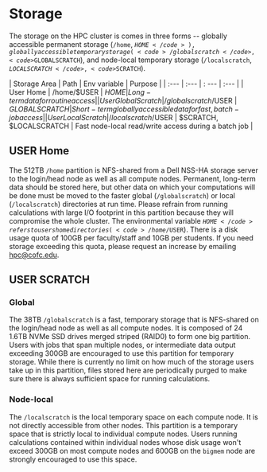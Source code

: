 # Storage

The storage on the HPC cluster is comes in three forms -- globally accessible permanent storage (<code>/home</code>, <code>$HOME</code>), globally accessible temporary storage (<code>/globalscratch</code>, <code>$GLOBALSCRATCH</code>), and node-local temporary storage (<code>/localscratch</code>, <code>$LOCALSCRATCH</code>, <code>$SCRATCH</code>).

| Storage Area | Path | Env variable | Purpose |
| :--- | :--- | : --- | :--- |
| User Home | /home/$USER | $HOME | Long-term data for routine access |
| User Global Scratch | /globalscratch/$USER | $GLOBALSCRATCH  | Short-term globally accessible data for fast, batch-job access|
| User Local Scratch | /localscratch/$USER | $SCRATCH, $LOCALSCRATCH | Fast node-local read/write access during a batch job |

## USER Home

The 512TB <code>/home</code> partition is NFS-shared from a Dell NSS-HA storage server to the login/head node as well as all compute nodes. Permanent, long-term data should be stored here, but other data on which your computations will be done must be moved to the faster global (<code>/globalscratch</code>) or local (<code>/localscratch</code>) directories at run time. Please refrain from running calculations with large I/O footprint in this partition because they will compromise the whole cluster. The environmental variable <code>$HOME</code> refers to users home directories (<code>/home/$USER</code>). There is a disk usage quota of 100GB per faculty/staff and 10GB per students. If you need storage exceeding this quota, please request an increase by emailing [hpc@cofc.edu](mailto:hpc@cofc.edu?subject=Increasing%20/home%20storage%20limit%20).

## USER SCRATCH
### Global

The 38TB <code>/globalscratch</code> is a fast, temporary storage that is NFS-shared on the login/head node as well as all compute nodes. It is composed of 24 1.6TB NVMe SSD drives merged striped (RAID0) to form one big partition. Users with jobs that span multiple nodes, or intermediate data output exceeding 300GB are encouraged to use this partition for temporary storage. While there is currently no limit on how much of the storage users take up in this partition, files stored here are periodically purged to make sure there is always sufficient space for running calculations.

### Node-local
The <code>/localscratch</code> is the local temporary space on each compute node. It is not directly accessible from other nodes.
This partition is a temporary space that is strictly local to individual compute nodes. Users running calculations contained within individual nodes whose disk usage won't exceed 300GB on most compute nodes and 600GB on the <code>bigmem</code> node are strongly encouraged to use this space.

<!--

### PROJECT SHARE

### LOCAL SCRATCH STORAGE

### Data Retention, Purge, & Quotas

### SUMMARY

### DATA STORAGE RESOURCES

-->
<!--
The ADC Cluster provides an array of data storage platforms, each designed with a particular purpose in mind. Storage areas are broadly divided into two categories: those intended for user data and those intended for project data. Within each of the two categories, we provide different sub-areas, each with an intended purpose:

| Storage Area | Path | Purpose |
| :--- | :--- | :--- |
| User Home | /home/$USER | Long-term data for routine access |
| User Scratch | /lustre/or-myst/cad-right/$USER | Short-term project data for fast, batch-job access that is not shared |
| Project Share | /lustre/or-myst/cad-right/proj-shared/$USER | Short-term project data for fast, batch-job access that's shared with other project members |
| World Share | /lustre/or-myst/cad-right/world-shared/$USER | Short-term project data for fast, batch-job access that is shared globally |
| Local Scratch | $localscratch | Fast read/write access during a batch job |
| User Temp | /data/adc/stratus/ | Long term storage of data not currently in use \(Currently, only accessible using command adc\_xfer\) |
| User Archive | HPSS \(if applicable\) | Placeholder |

### USER HOME

Home directories for each user are NFS-mounted on all CCLA Cluster systems and are intended to store long-term, frequently-accessed user data. User Home areas are not backed up. This file system does not generally provide the input/output \(I/O\) performance required by most compute jobs, and is not available to compute jobs on most systems. See the section [Data Retention, Purge, & Quota Summary](https://github.com/Doane-CCLA/docs/tree/6aa8e86be5b614a863272788de3d9c0182ee56c9/HPC/HPC-5-data-transfer.md#Retention) for more details on applicable quotas, backups, purge, and retention timeframes.

### USER SCRATCH

Project members get an individual User Scratch directory; these reside in the high-capacity Lustre® file system on large, fast disk areas intended for global \(parallel\) access to temporary/scratch storage. Because of the scratch nature of the file system, it is not backed up and files are automatically purged on a regular basis. Files should not be retained in this file system for long, but rather should be migrated to HPSS Archive space as soon as the files are not actively being used. If a file system associated with your User Scratch directory is nearing capacity, the CCLA Cluster Support may contact you to request that you reduce the size of your Member scratch directory. See the section [Data Retention, Purge, & Quota Summary](https://github.com/Doane-CCLA/docs/tree/6aa8e86be5b614a863272788de3d9c0182ee56c9/HPC/HPC-5-data-transfer.md#Retention) for more details on applicable quotas, backups, purge, and retention timeframes.

### PROJECT SHARE

Individual Project Share directories reside in the high-capacity Lustre file system on large, fast disk areas intended for global \(parallel\) access to temporary/scratch storage. Because of the scratch nature of the file system, it is not backed up. If a file system associated with Project Share storage is nearing capacity, the CCLA Cluster Support may contact the PI of the project to request that he or she reduce the size of the Project scratch directory. See the section [Data Retention, Purge, & Quota Summary](https://github.com/Doane-CCLA/docs/tree/6aa8e86be5b614a863272788de3d9c0182ee56c9/HPC/HPC-5-data-transfer.md#Retention) for more details on applicable quotas, backups, purge, and retention timeframes.

### WORLD SHARE

Each project has a World Share directory that resides in the high-capacity Lustre file system on large, fast disk areas intended for global \(parallel\) access to temporary/scratch storage. Because of the scratch nature of the file system, it is not backed up. If a file system associated with World Share storage is nearing capacity, the CCLA Cluster may contact the PI of the project to request that he or she reduce the size of the World Work directory. See the section [Data Retention, Purge, & Quota Summary](https://github.com/Doane-CCLA/docs/tree/6aa8e86be5b614a863272788de3d9c0182ee56c9/HPC/HPC-5-data-transfer.md#Retention) for more details on applicable quotas, backups, purge, and retention timeframes.

### LOCAL SCRATCH STORAGE

A fast solid state disk \(SSD\) area intended for parallel access to temporary storage in the form of scratch directories. This area is local to the computational node. This directory is, for example, intended to hold temporary and intermediate output generated by a user’s job. This is a run time only file system which is created at the start of a batch job and is purged at the end of the job. Files should not be retained in this file system and should be migrated to Lustre scratch or archival storage before finishing the job.

Path for local scratch storage is available during job runtime via environment variable `$localscratch`. Variable `$localscratch` typically has the form `/localscratch/tmp.$USER.$PBS_JOBID.or-condo-pbs01` and is specific to the user and to the scheduled job.

### PROJECT STORAGE \(WARP\)

A NFS area intended for temporary data storage for moving data off the Lustre file system. This area is local to the computational node. This directory is, for example, intended to hold temporary and intermediate output generated by a user’s job. This is a run time only file system which is created at the start of a batch job and is purged at the end of the job. Files should not be retained in this file system and should be migrated to Lustre scratch or archival storage before finishing the job.

## Data Retention, Purge, & Quotas

### SUMMARY

The following table details quota, backup, purge, and retention information for each user-centric and project-centric storage area available at the CCLA Cluster.

### DATA STORAGE RESOURCES

| Area | Path | Type | Permissions | Quota | Backups | Purged | Retention |
| :--- | :--- | :--- | :--- | :--- | :--- | :--- | :--- |
| User Home | /home/$USER | NFS | User-controlled | 10 GB | No | No | NA |
| User Scratch | /lustre/or-myst/cad-right/$USER | Lustre | 700 | TBD | No | No | TBD Days |
| Project Share | /lustre/or-myst/cad-right/proj-share | Lustre | 770 | TBD | No | No | TBD Days |
| World Share | /lustre/or-myst/cad-arm/world-share | Lustre | 775 | TBD | No | No | TBD Days |
| Local Scratch | /lustre/or-myst/cad-right/scratch | Lustre | 770 | TBD | No | No | TBD Days |
-->
